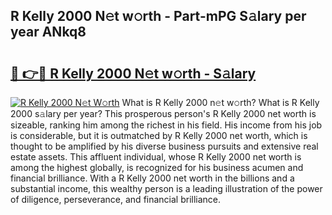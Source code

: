 ## R Kelly 2000 N𝚎t w𝚘rth - Part-mPG S𝚊lary per year ANkq8

# <h2><a href="http://gc49fp7.nevu.top/?p=R+Kelly+2000">🔗 👉🔴 R Kelly 2000 N𝚎t w𝚘rth - S𝚊lary</a></h2>

[![R Kelly 2000 N𝚎t W𝚘rth](https://i.imgur.com/Oavwk0R.jpeg)](http://gc49fp7.nevu.top/?p=R+Kelly+2000)
What is R Kelly 2000 n𝚎t w𝚘rth? What is R Kelly 2000 s𝚊lary per year?
This prosperous person's R Kelly 2000 net worth is sizeable, ranking him among the richest in his field. His income from his job is considerable, but it is outmatched by R Kelly 2000 net worth, which is thought to be amplified by his diverse business pursuits and extensive real estate assets. This affluent individual, whose R Kelly 2000 net worth is among the highest globally, is recognized for his business acumen and financial brilliance. With a R Kelly 2000 net worth in the billions and a substantial income, this wealthy person is a leading illustration of the power of diligence, perseverance, and financial brilliance.
